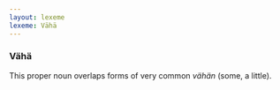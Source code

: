 ```yaml
---
layout: lexeme
lexeme: Vähä
---
```


###  Vähä 
This proper noun overlaps forms of very common *vähän* (some, a little).


